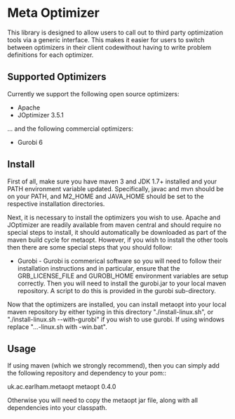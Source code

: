 Meta Optimizer
==============

This library is designed to allow users to call out to third party optimization tools via a generic interface.  This makes it easier for users to switch between optimizers in their client codewithout having to write problem definitions for each optimizer.


Supported Optimizers
--------------------

Currently we support the following open source optimizers:

* Apache
* JOptimizer 3.5.1

... and the following commercial optimizers:

* Gurobi 6


Install
-------

First of all, make sure you have maven 3 and JDK 1.7+ installed and your PATH environment variable updated.   Specifically, javac and mvn should be on your PATH, and M2_HOME and JAVA_HOME should be set to the respective installation directories.

Next, it is necessary to install the optimizers you wish to use.  Apache and JOptimizer are readily available from maven central and should require no special steps to install, it should automatically be downloaded as part of the maven build cycle for metaopt.  However, if you wish to install the other tools then there are some special steps that you should follow:

* Gurobi - Gurobi is commerical software so you will need to follow their installation instructions and in particular, ensure that the GRB_LICENSE_FILE and GUROBI_HOME environment variables are setup correctly.  Then you will need to install the gurobi.jar to your local maven repository.  A script to do this is provided in the gurobi sub-directory.

Now that the optimizers are installed, you can install metaopt into your local maven repository by either typing in this directory "./install-linux.sh", or "./install-linux.sh --with-gurobi" if you wish to use gurobi.  If using windows replace "...-linux.sh with -win.bat".



Usage
-----

If using maven (which we strongly recommend), then you can simply add the following repository and dependency to your pom::

  <dependency>
    <groupId>uk.ac.earlham.metaopt</groupId>
    <artifactId>metaopt</artifactId>
    <version>0.4.0</version>
  </dependency>

Otherwise you will need to copy the metaopt jar file, along with all dependencies into your classpath.

